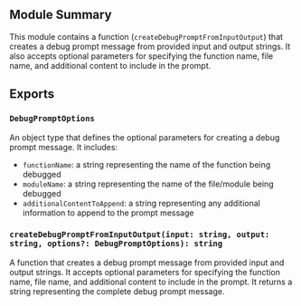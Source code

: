 ## Module Summary

This module contains a function (`createDebugPromptFromInputOutput`) that creates a debug prompt message from provided input and output strings. It also accepts optional parameters for specifying the function name, file name, and additional content to include in the prompt.

## Exports

### `DebugPromptOptions`

An object type that defines the optional parameters for creating a debug prompt message. It includes:
- `functionName`: a string representing the name of the function being debugged
- `moduleName`: a string representing the name of the file/module being debugged
- `additionalContentToAppend`: a string representing any additional information to append to the prompt message

### `createDebugPromptFromInputOutput(input: string, output: string, options?: DebugPromptOptions): string`

A function that creates a debug prompt message from provided input and output strings. It accepts optional parameters for specifying the function name, file name, and additional content to include in the prompt. It returns a string representing the complete debug prompt message.
